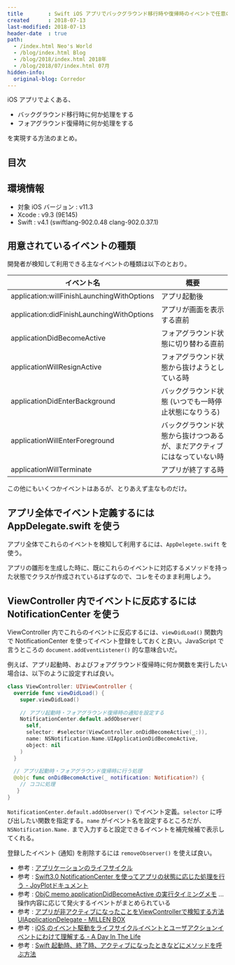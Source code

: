 ```yaml
---
title        : Swift iOS アプリでバックグラウンド移行時や復帰時のイベントで任意の処理を行う
created      : 2018-07-13
last-modified: 2018-07-13
header-date  : true
path:
  - /index.html Neo's World
  - /blog/index.html Blog
  - /blog/2018/index.html 2018年
  - /blog/2018/07/index.html 07月
hidden-info:
  original-blog: Corredor
---
```


iOS アプリでよくある、

- バックグラウンド移行時に何か処理をする
- フォアグラウンド復帰時に何か処理をする

を実現する方法のまとめ。

## 目次

## 環境情報

- 対象 iOS バージョン : v11.3
- Xcode : v9.3 (9E145)
- Swift : v4.1 (swiftlang-902.0.48 clang-902.0.37.1)

## 用意されているイベントの種類

開発者が検知して利用できる主なイベントの種類は以下のとおり。

| イベント名                                 | 概要                                                                     |
|--------------------------------------------|--------------------------------------------------------------------------|
| application:willFinishLaunchingWithOptions | アプリ起動後                                                             |
| application:didFinishLaunchingWithOptions  | アプリが画面を表示する直前                                               |
| applicationDidBecomeActive                 | フォアグラウンド状態に切り替わる直前                                     |
| applicationWillResignActive                | フォアグラウンド状態から抜けようとしている時                             |
| applicationDidEnterBackground              | バックグラウンド状態 (いつでも一時停止状態になりうる)                    |
| applicationWillEnterForeground             | バックグラウンド状態から抜けつつあるが、まだアクティブにはなっていない時 |
| applicationWillTerminate                   | アプリが終了する時                                                       |

この他にもいくつかイベントはあるが、とりあえず主なものだけ。

## アプリ全体でイベント定義するには AppDelegate.swift を使う

アプリ全体でこれらのイベントを検知して利用するには、`AppDelegete.swift` を使う。

アプリの雛形を生成した時に、既にこれらのイベントに対応するメソッドを持った状態でクラスが作成されているはずなので、コレをそのまま利用しよう。

## ViewController 内でイベントに反応するには NotificationCenter を使う

ViewController 内でこれらのイベントに反応するには、`viewDidLoad()` 関数内で NotificationCenter を使ってイベント登録をしておくと良い。JavaScript で言うところの `document.addEventListener()` 的な意味合いだ。

例えば、アプリ起動時、およびフォアグラウンド復帰時に何か関数を実行したい場合は、以下のように設定すれば良い。

```swift
class ViewController: UIViewController {
  override func viewDidLoad() {
    super.viewDidLoad()
    
    // アプリ起動時・フォアグラウンド復帰時の通知を設定する
    NotificationCenter.default.addObserver(
      self,
      selector: #selector(ViewController.onDidBecomeActive(_:)),
      name: NSNotification.Name.UIApplicationDidBecomeActive,
      object: nil
    )
  }
  
  // アプリ起動時・フォアグラウンド復帰時に行う処理
  @objc func onDidBecomeActive(_ notification: Notification?) {
    // ココに処理
   }
}
```

`NotificationCenter.default.addObserver()` でイベント定義。`selector` に呼び出したい関数を指定する。`name` がイベント名を設定するところだが、`NSNotification.Name.` まで入力すると設定できるイベントを補完候補で表示してくれる。

登録したイベント (通知) を削除するには `removeObserver()` を使えば良い。

- 参考 : [アプリケーションのライフサイクル](https://developer.apple.com/jp/documentation/iPhone/Conceptual/iPhoneOSProgrammingGuide/TheAppLifeCycle/TheAppLifeCycle.html)
- 参考 : [Swift3.0 NotificationCenter を使ってアプリの状態に応じた処理を行う - JoyPlotドキュメント](https://joyplot.com/documents/2016/11/01/swift-notificationcenter-app-state/)
- 参考 : [ObjC memo applicationDidBecomeActive の実行タイミングメモ](https://qiita.com/itoz/items/cac51cc75cee5b35b0f0) … 操作内容に応じて発火するイベントがまとめられている
- 参考 : [アプリが非アクティブになったことをViewControllerで検知する方法 UIApplicationDelegate - MILLEN BOX](http://www.anthrgrnwrld.net/entry/2015/12/22/193100)
- 参考 : [iOS のイベント駆動をライフサイクルイベントとユーザアクションイベントにわけて理解する - A Day In The Life](http://glassonion.hatenablog.com/entry/20120405/1333611664)
- 参考 : [Swift 起動時、終了時、アクティブになったときなどにメソッドを呼ぶ方法](https://qiita.com/nagatasci/items/adb9c685707bf435836a)
